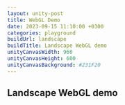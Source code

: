 ```yaml
---
layout: unity-post
title: WebGL Demo
date: 2023-09-15 11:10:00 +0300
categories: playground
buildUrl: landscape
buildTitle: Landscape WebGL demo
unityCanvasWidth: 960
unityCanvasHeight: 600
unityCanvasBackground: #231F20
---
```


## Landscape WebGL demo